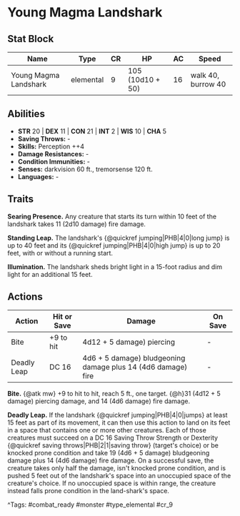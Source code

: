 # Young Magma Landshark

## Stat Block

| Name | Type | CR | HP | AC | Speed |
|------|------|----|----|----|-------|
| Young Magma Landshark | elemental | 9 | 105 (10d10 + 50) | 16 | walk 40, burrow 40 |

## Abilities

- **STR** 20 | **DEX** 11 | **CON** 21 | **INT** 2 | **WIS** 10 | **CHA** 5
- **Saving Throws:** -  
- **Skills:** Perception ++4  
- **Damage Resistances:** -  
- **Condition Immunities:** -  
- **Senses:** darkvision 60 ft., tremorsense 120 ft.  
- **Languages:** -

## Traits

**Searing Presence.** Any creature that starts its turn within 10 feet of the landshark takes 11 (2d10 damage) fire damage.

**Standing Leap.** The landshark's {@quickref jumping|PHB|4|0|long jump} is up to 40 feet and its {@quickref jumping|PHB|4|0|high jump} is up to 20 feet, with or without a running start.

**Illumination.** The landshark sheds bright light in a 15-foot radius and dim light for an additional 15 feet.


## Actions

| Action | Hit or Save | Damage | On Save |
|--------|--------------|--------|----------|
| Bite | +9 to hit | 4d12 + 5 damage) piercing | - |
| Deadly Leap | DC 16 | 4d6 + 5 damage) bludgeoning damage plus 14 (4d6 damage) fire | - |

**Bite.** {@atk mw} +9 to hit to hit, reach 5 ft., one target. {@h}31 (4d12 + 5 damage) piercing damage, and 14 (4d6 damage) fire damage.

**Deadly Leap.** If the landshark {@quickref jumping|PHB|4|0|jumps} at least 15 feet as part of its movement, it can then use this action to land on its feet in a space that contains one or more other creatures. Each of those creatures must succeed on a DC 16 Saving Throw Strength or Dexterity {@quickref saving throws|PHB|2|1|saving throw} (target's choice) or be knocked prone condition and take 19 (4d6 + 5 damage) bludgeoning damage plus 14 (4d6 damage) fire damage. On a successful save, the creature takes only half the damage, isn't knocked prone condition, and is pushed 5 feet out of the landshark's space into an unoccupied space of the creature's choice. If no unoccupied space is within range, the creature instead falls prone condition in the land-shark's space.


^Tags: #combat_ready #monster #type_elemental #cr_9